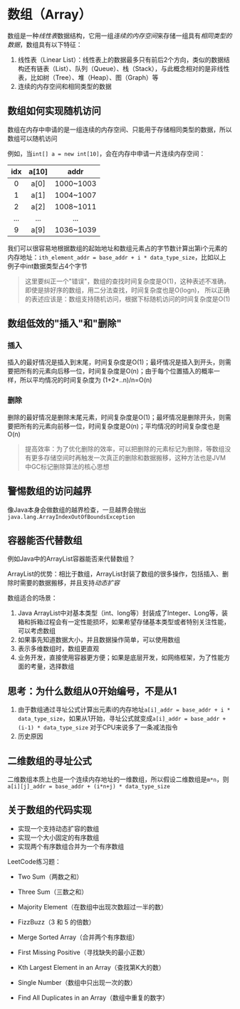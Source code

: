 # 数组（Array）

数组是一种*线性表*数据结构，它用一组*连续的内存空间*来存储一组具有*相同类型的数据*，数组具有以下特征：

1. 线性表（Linear List）：线性表上的数据最多只有前后2个方向，类似的数据结构还有链表（List）、队列（Queue）、栈（Stack），与此概念相对的是非线性表，比如树（Tree）、堆（Heap）、图（Graph）等
2. 连续的内存空间和相同类型的数据
    
## 数组如何实现随机访问

数组在内存中申请的是一组连续的内存空间、只能用于存储相同类型的数据，所以数组可以随机访问

例如，当`int[] a = new int[10]`，会在内存中申请一片连续内存空间：

|idx|a[10]|addr|
|:---:|:---:|:---:|
| 0 | a[0]|1000~1003|
| 1 | a[1]|1004~1007|
| 2 | a[2]|1008~1011|
|...| ... |  ...    |
| 9 | a[9]|1036~1039|

我们可以很容易地根据数组的起始地址和数组元素占的字节数计算出第i个元素的内存地址：`ith_element_addr = base_addr + i * data_type_size`，比如以上例子中int数据类型占4个字节

> 这里要纠正一个"错误"，数组的查找时间复杂度是O(1)，这种表述不准确，即使是排好序的数组，用二分法查找，时间复杂度也是O(logn)，
所以正确的表述应该是：数组支持随机访问，根据下标随机访问的时间复杂度是O(1)

## 数组低效的"插入"和"删除"

### 插入

插入的最好情况是插入到末尾，时间复杂度是O(1)；最坏情况是插入到开头，则需要把所有的元素向后移一位，时间复杂度是O(n)；由于每个位置插入的概率一样，所以平均情况的时间复杂度为
(1+2+..n)/n=O(n)

### 删除

删除的最好情况是删除末尾元素，时间复杂度是O(1)；最坏情况是删除开头，则需要把所有的元素向前移一位，时间复杂度是O(n)；平均情况的时间复杂度也是O(n)

> 提高效率：为了优化删除的效率，可以把删除的元素标记为删除，等数组没有更多存储空间时再触发一次真正的删除和数据搬移，这种方法也是JVM中GC标记删除算法的核心思想

## 警惕数组的访问越界

像Java本身会做数组的越界检查，一旦越界会抛出`java.lang.ArrayIndexOutOfBoundsException`

## 容器能否代替数组

例如Java中的ArrayList容器能否来代替数组？

ArrayList的优势：相比于数组，ArrayList封装了数组的很多操作，包括插入、删除时需要的数据搬移，并且支持*动态扩容*

数组适合的场景：

1. Java ArrayList中对基本类型（int、long等）封装成了Integer、Long等，装箱和拆箱过程会有一定性能损坏，如果希望存储基本类型或者特别关注性能，可以考虑数组
2. 如果事先知道数据大小，并且数据操作简单，可以使用数组
3. 表示多维数组时，数组更直观
4. 业务开发，直接使用容器更方便；如果是底层开发，如网络框架，为了性能方面的考量，选择数组

## 思考：为什么数组从0开始编号，不是从1

1. 由于数组通过寻址公式计算出元素i的内存地址`a[i]_addr = base_addr + i * data_type_size`，如果从1开始，寻址公式就变成`a[i]_addr = base_addr + (i-1) * data_type_size`
对于CPU来说多了一条减法指令
2. 历史原因

## 二维数组的寻址公式

二维数组本质上也是一个连续内存地址的一维数组，所以假设二维数组是`m*n`，则`a[i][j]_addr = base_addr + (i*n+j) * data_type_size`

## 关于数组的代码实现

* 实现一个支持动态扩容的数组 
* 实现一个大小固定的有序数组
* 实现两个有序数组合并为一个有序数组

LeetCode练习题：

* Two Sum（两数之和）
  
* Three Sum（三数之和）
  
* Majority Element（在数组中出现次数超过一半的数）
  
* FizzBuzz（3 和 5 的倍数）
  
* Merge Sorted Array（合并两个有序数组）
  
* First Missing Positive（寻找缺失的最小正数）
  
* Kth Largest Element in an Array（查找第K大的数）
  
* Single Number（数组中只出现一次的数）
  
* Find All Duplicates in an Array（数组中重复的数字）